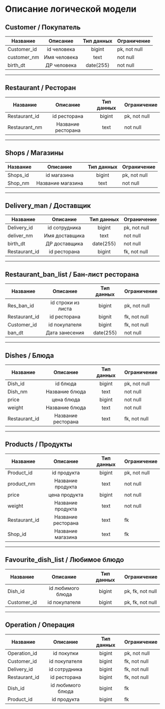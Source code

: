 # Описание логической модели

## Customer / Покупатель
| Название        | Описание             | Тип данных  |  Ограничение |
| --------------- |:--------------------:|:-----------:| ------------ |
| Customer_id     | id человека          | bigint      | pk, not null |
| customer_nm     | Имя человека         | text        | not null     |
| birth_dt        | ДР человека          | date(255)   | not null     |

---

## Restaurant / Ресторан

| Название        | Описание             | Тип данных  |  Ограничение |
| --------------- |:--------------------:|:-----------:| ------------ |
| Restaurant_id   | id ресторана         | bigint      | pk, not null |
| Restaurant_nm   | Название ресторана   | text        | not null     |

---

## Shops / Магазины

| Название        | Описание             | Тип данных  |  Ограничение |
| --------------- |:--------------------:|:-----------:| ------------ |
| Shops_id        | id магазина          | bigint      | pk, not null |
| Shop_nm         | Название магазина    | text        | not null     |

---

## Delivery_man / Доставщик

| Название        | Описание             | Тип данных  | Ограничение  |
| --------------- |:--------------------:|:-----------:|--------------|
| Delivery_id     | id сотрудника        | bigint      | pk, not null |
| deliver_nm      | Имя доставщика       | text        | not null     |
| birth_dt        | ДР доставщика        | date(255)   | not null     |
| Restaurant_id   | id ресторана         | bigint      | fk, not null |

---

## Restaurant_ban_list / Бан-лист ресторана

| Название        | Описание             | Тип данных | Ограничение   |
| --------------- |:--------------------:|:----------:|---------------|
| Res_ban_id      | id строки из листа   |   bigint   | pk, not null  |
| Restaurant_id   | id ресторана         |   bignit   | fk, not null  |
| Customer_id     | id покупателя        |   bigint   | fk, not null  |
| ban_dt          | Дата занесения       | date(255)  | not null      |
---

## Dishes / Блюда

| Название        | Описание             | Тип данных  | Ограничение  |
| --------------- |:--------------------:|:-----------:|--------------|
| Dish_id         | id блюда             | bigint      | pk, not null |
| Dish_nm         | Название блюда       | text        | not null     |
| price           | цена блюда           | bigint      | not null     |
| weight          | Название блюда       | text        | not null     |
| Restaurant_id   | Название ресторана   | text        | fk, not null |

---

## Products / Продукты

| Название        | Описание                  | Тип данных  | Ограничение  |
| --------------- |:-------------------------:|:-----------:|--------------|
| Product_id      | id продукта               | bigint      | pk, not null |
| product_nm      | Название продукта         | text        | not null     |
| price           | цена продукта             | bigint      | not null     |
| weight          | Название продукта         | text        | not null     |
| Restaurant_id   | Название ресторана        | text        | fk           |
| Shop_id         | Название магазина         | text        | fk           |

---

## Favourite_dish_list / Любимое блюдо

| Название        | Описание               | Тип данных  | Ограничение      |
| --------------- |:----------------------:|:-----------:|------------------|
| Dish_id         | id любимого блюда      | bigint      | pk, fk, not null |
| Customer_id     | id покупателя          | bigint      | pk, fk, not null |

---

## Operation / Операция

| Название         | Описание                    | Тип данных  | Ограничение  |
| ---------------- |:---------------------------:|:-----------:|--------------|
| Operation_id     | id покупки                  | bigint      | pk, not null |
| Customer_id      | id покупателя               | bigint      | fk, not null |
| Delivery_id      | id сотрудника               | bigint      | fk, not null |
| Restaurant_id    | id ресторана                | bigint      | fk, not null |
| Dish_id          | id любимого блюда           | bigint      | fk           |
| Product_id       | id продукта                 | bigint      | fk           |
